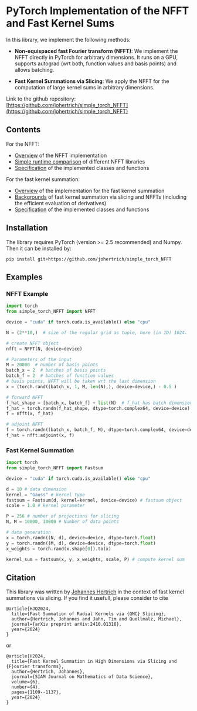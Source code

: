 # PyTorch Implementation of the NFFT and Fast Kernel Sums

In this library, we implement the following methods:

- **Non-equispaced fast Fourier transform (NFFT)**: We implement the NFFT directly in PyTorch for arbitrary dimensions. It runs on a GPU, supports autograd (wrt both, function values and basis points)
and allows batching. 

- **Fast Kernel Summations via Slicing**: We apply the NFFT for the computation of large kernel sums in arbitrary dimensions.

Link to the github repository: [https://github.com/johertrich/simple_torch_NFFT](https://github.com/johertrich/simple_torch_NFFT)

## Contents

For the NFFT:

- [Overview](docs/NFFT/overview.md) of the NFFT implementation
- [Simple runtime comparison](docs/NFFT/runtime.md) of different NFFT libraries
- [Specification](docs/NFFT/specification.md) of the implemented classes and functions

For the fast kernel summation:

- [Overview](docs/KernelSummation/overview.md) of the implementation for the fast kernel summation
- [Backgrounds](docs/KernelSummation/background.md) of fast kernel summation via slicing and NFFTs (including the efficient evaluation of derivatives)
- [Specification](docs/KernelSummation/specification.md) of the implemented classes and functions 

## Installation

The library requires PyTorch (version >= 2.5 recommended) and Numpy. Then it can be installed by:
```
pip install git+https://github.com/johertrich/simple_torch_NFFT
```

## Examples

### NFFT Example

```python
import torch
from simple_torch_NFFT import NFFT

device = "cuda" if torch.cuda.is_available() else "cpu"

N = (2**10,)  # size of the regular grid as tuple, here (in 1D) 1024.

# create NFFT object
nfft = NFFT(N, device=device)

# Parameters of the input
M = 20000  # number of basis points
batch_x = 2  # batches of basis points
batch_f = 2  # batches of function values
# basis points, NFFT will be taken wrt the last dimension
x = (torch.rand((batch_x, 1, M, len(N),), device=device,) - 0.5 )

# forward NFFT
f_hat_shape = [batch_x, batch_f] + list(N)  # f_hat has batch dimensions + grid dimensions
f_hat = torch.randn(f_hat_shape, dtype=torch.complex64, device=device)  # Fourier coefficients
f = nfft(x, f_hat)

# adjoint NFFT
f = torch.randn((batch_x, batch_f, M), dtype=torch.complex64, device=device)  # function values
f_hat = nfft.adjoint(x, f)
```

### Fast Kernel Summation

```python
import torch
from simple_torch_NFFT import Fastsum

device = "cuda" if torch.cuda.is_available() else "cpu"

d = 10 # data dimension
kernel = "Gauss" # kernel type
fastsum = Fastsum(d, kernel=kernel, device=device) # fastsum object
scale = 1.0 # kernel parameter

P = 256 # number of projections for slicing
N, M = 10000, 10000 # Number of data points

# data generation
x = torch.randn((N, d), device=device, dtype=torch.float)
y = torch.randn((M, d), device=device, dtype=torch.float)
x_weights = torch.rand(x.shape[0]).to(x)

kernel_sum = fastsum(x, y, x_weights, scale, P) # compute kernel sum
```

## Citation

This library was written by [Johannes Hertrich](https://johertrich.github.io) in the context of fast kernel summations via slicing.
If you find it usefull, please consider to cite

```
@article{HJQ2024,
  title={Fast Summation of Radial Kernels via {QMC} Slicing},
  author={Hertrich, Johannes and Jahn, Tim and Quellmalz, Michael},
  journal={arXiv preprint arXiv:2410.01316},
  year={2024}
}
```

or

```
@article{H2024,
  title={Fast Kernel Summation in High Dimensions via Slicing and {F}ourier transforms},
  author={Hertrich, Johannes},
  journal={SIAM Journal on Mathematics of Data Science},
  volume={6},
  number={4},
  pages={1109--1137},
  year={2024}
}
```
